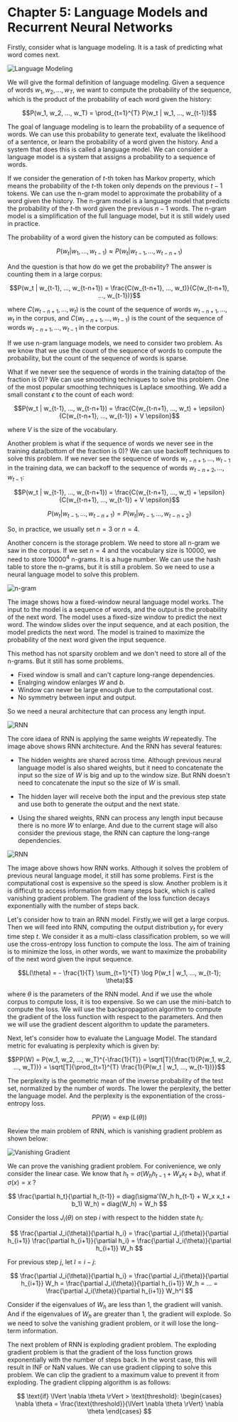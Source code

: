 # Chapter 5: Language Models and Recurrent Neural Networks

Firstly, consider what is language modeling. It is a task of predicting what word comes next.

![Language Modeling](fig/image1.png)

We will give the formal definition of language modeling. Given a sequence of words $w_1, w_2, ..., w_T$, we want to compute the probability of the sequence, which is the product of the probability of each word given the history:

$$P(w_1, w_2, ..., w_T) = \prod_{t=1}^{T} P(w_t | w_1, ..., w_{t-1})$$

The goal of language modeling is to learn the probability of a sequence of words. We can use this probability to generate text, evaluate the likelihood of a sentence, or learn the probability of a word given the history. And a system that does this is called a language model. We can consider a language model is a system that assigns a probability to a sequence of words.


If we consider the generation of $t$-th token has Markov property, which means the probability of the $t$-th token only depends on the previous $t-1$ tokens. We can use the n-gram model to approximate the probability of a word given the history. The n-gram model is a language model that predicts the probability of the $t$-th word given the previous $n-1$ words. The n-gram model is a simplification of the full language model, but it is still widely used in practice.   

The probability of a word given the history can be computed as follows:

$$P(w_t | w_1, ..., w_{t-1}) \approx P(w_t | w_{t-1}, ..., w_{t-n+1})$$

And the question is that how do we get the probability? The answer is counting them in a large corpus:

$$P(w_t | w_{t-1}, ..., w_{t-n+1}) = \frac{C(w_{t-n+1}, ..., w_t)}{C(w_{t-n+1}, ..., w_{t-1})}$$

where $C(w_{t-n+1}, ..., w_t)$ is the count of the sequence of words $w_{t-n+1}, ..., w_t$ in the corpus, and $C(w_{t-n+1}, ..., w_{t-1})$ is the count of the sequence of words $w_{t-n+1}, ..., w_{t-1}$ in the corpus.

If we use n-gram language models, we need to consider two problem. As we know that we use the count of the sequence of words to compute the probability, but the count of the sequence of words is sparse. 

What if we never see the sequence of words in the training data(top of the fraction is 0)? We can use smoothing techniques to solve this problem. One of the most popular smoothing techniques is Laplace smoothing. We add a small constant $\epsilon$ to the count of each word:

$$P(w_t | w_{t-1}, ..., w_{t-n+1}) = \frac{C(w_{t-n+1}, ..., w_t) + \epsilon}{C(w_{t-n+1}, ..., w_{t-1}) + V \epsilon}$$

where $V$ is the size of the vocabulary.

Another problem is what if the sequence of words we never see in the training data(bottom of the fraction is 0)? We can use backoff techniques to solve this problem. If we never see the sequence of words $w_{t-n+1}, ..., w_{t-1}$ in the training data, we can backoff to the sequence of words $w_{t-n+2}, ..., w_{t-1}$:

$$P(w_t | w_{t-1}, ..., w_{t-n+1}) = \frac{C(w_{t-n+1}, ..., w_t) + \epsilon}{C(w_{t-n+1}, ..., w_{t-1}) + V \epsilon}$$

$$P(w_t | w_{t-1}, ..., w_{t-n+1}) = P(w_t | w_{t-1}, ..., w_{t-n+2})$$

So, in practice, we usually set $n=3$ or $n=4$.

Another concern is the storage problem. We need to store all n-gram we saw in the corpus. If we set $n=4$ and the vocabulary size is 10000, we need to store $10000^4$ n-grams. It is a huge number. We can use the hash table to store the n-grams, but it is still a problem. So we need to use a neural language model to solve this problem.

![n-gram](fig/image3.png)

The image shows how a fixed-window neural language model works. The input to the model is a sequence of words, and the output is the probability of the next word. The model uses a fixed-size window to predict the next word. The window slides over the input sequence, and at each position, the model predicts the next word. The model is trained to maximize the probability of the next word given the input sequence.

This method has not sparsity oroblem and we don't need to store all of the n-grams. But it still has some problems.

- Fixed window is small and can't capture long-range dependencies.
- Enalrging window enlarges $W$ and $b$.
- Window can never be large enough due to the computational cost.
- No symmetry between input and output.

So we need a neural architecture that can process any length input.

![RNN](fig/image4.png)

The core idaea of RNN is applying the same weights $W$ repeatedly. The image above shows RNN architecture. And the RNN has several features:

- The hidden weights are shared across time. Although previous neural language model is also shared weights, but it need to concatenate the input so the size of $W$ is big and up to the window size. But RNN doesn't need to concatenate the input so the size of $W$ is small.

- The hidden layer will receive both the input and the previous step state and use both to generate the output and the next state.

- Using the shared weights, RNN can process any length input because there is no more $W$ to enlarge. And due to the current stage will also consider the previous stage, the RNN can capture the long-range dependencies.

![RNN](fig/image5.png)

The image above shows how RNN works. Although it solves the problem of previous neural language model, it still has some problems. First is the computational cost is expensive so the speed is slow. Another problem is it is difficult to access information from many steps back, which is called vanishing gradient problem. The gradient of the loss function decays exponentially with the number of steps back. 

Let's consider how to train an RNN model. Firstly,we will get a large corpus. Then we will feed into RNN, computing the output distribution $y_t$ for every time step $t$. We consider it as a multi-class classification problem, so we will use the cross-entropy loss function to compute the loss. The aim of training is to minimize the loss, in other words, we want to maximize the probability of the next word given the input sequence.

$$L(\theta) = - \frac{1}{T} \sum_{t=1}^{T} \log P(w_t | w_1, ..., w_{t-1}; \theta)$$

where $\theta$ is the parameters of the RNN model. And if we use the whole corpus to compute loss, it is too expensive. So we can use the mini-batch to compute the loss. We will use the backpropagation algorithm to compute the gradient of the loss function with respect to the parameters. And then we will use the gradient descent algorithm to update the parameters.

Next, let's consider how to evaluate the Language Model. The standard metric for evaluating is perplexity which is given by:

$$PP(W) = P(w_1, w_2, ..., w_T)^{-\frac{1}{T}} = \sqrt[T]{\frac{1}{P(w_1, w_2, ..., w_T)}} = \sqrt[T]{\prod_{t=1}^{T} \frac{1}{P(w_t | w_1, ..., w_{t-1})}}$$

The perplexity is the geometric mean of the inverse probability of the test set, normalized by the number of words. The lower the perplexity, the better the language model. And the perplexity is the exponentiation of the cross-entropy loss.

$$PP(W) = \exp(L(\theta))$$

Review the main problem of RNN, which is vanishing gradient problem as shown below:

![Vanishing Gradient](fig/image6.png)

We can prove the vanishing gradient problem. For conivenience, we only consider the linear case. We know that $h_t = \sigma(W_h h_{t-1} + W_x x_t + b_1)$, what if $\sigma(x) = x$ ?

$$
\frac{\partial h_t}{\partial h_{t-1}} = diag(\sigma'(W_h h_{t-1} + W_x x_t + b_1) W_h) = diag(W_h) = W_h
$$

Consider the loss $J_i(\theta)$ on step $i$ with respect to the hidden state $h_i$:

$$
\frac{\partial J_i(\theta)}{\partial h_i} = \frac{\partial J_i(\theta)}{\partial h_{i+1}} \frac{\partial h_{i+1}}{\partial h_i} = \frac{\partial J_i(\theta)}{\partial h_{i+1}} W_h
$$

For previous step $j$, let $l = i-j$:

$$
\frac{\partial J_i(\theta)}{\partial h_i} = \frac{\partial J_i(\theta)}{\partial h_{i+1}} W_h = \frac{\partial J_i(\theta)}{\partial h_{i+1}} W_h = ... = \frac{\partial J_i(\theta)}{\partial h_{i+1}} W_h^l
$$

Consider if the eigenvalues of $W_h$ are less than 1, the gradient will vanish. And if the eigenvalues of $W_h$ are greater than 1, the gradient will explode. So we need to solve the vanishing gradient problem, or it will lose the long-term information.

The next problem of RNN is exploding gradient problem. The exploding gradient problem is that the gradient of the loss function grows exponentially with the number of steps back. In the worst case, this will result in INF or NaN values. We can use gradient clipping to solve this problem. We can clip the gradient to a maximum value to prevent it from exploding. The gradient clipping algorithm is as follows:

$$
\text{if} \lVert \nabla \theta \rVert > \text{threshold}:
\begin{cases}
    \nabla \theta = \frac{\text{threshold}}{\lVert \nabla \theta \rVert} \nabla \theta
\end{cases}
$$


